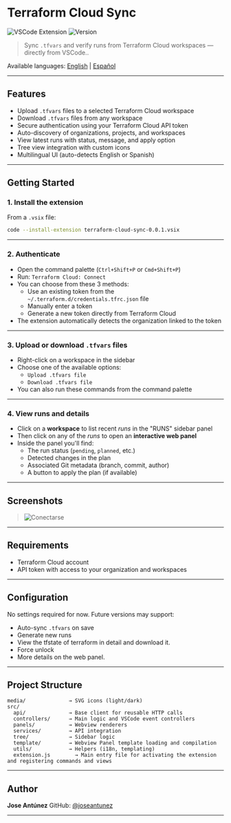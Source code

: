 # Terraform Cloud Sync

![VSCode Extension](https://img.shields.io/badge/vscode-extension-blue?logo=visualstudiocode)
![Version](https://img.shields.io/badge/version-1.0.0-blue)

> Sync `.tfvars` and verify runs from Terraform Cloud workspaces — directly from VSCode..

Available languages: [English](README.md) | [Español](README.es.md)

---

## Features

- Upload `.tfvars` files to a selected Terraform Cloud workspace
- Download `.tfvars` files from any workspace
- Secure authentication using your Terraform Cloud API token
- Auto-discovery of organizations, projects, and workspaces
- View latest runs with status, message, and apply option
- Tree view integration with custom icons
- Multilingual UI (auto-detects English or Spanish)

---

## Getting Started

### 1. Install the extension

From a `.vsix` file:

```bash
code --install-extension terraform-cloud-sync-0.0.1.vsix

```

---

### 2. Authenticate

- Open the command palette (`Ctrl+Shift+P` or `Cmd+Shift+P`)
- Run: `Terraform Cloud: Connect`
- You can choose from these 3 methods:
  - Use an existing token from the `~/.terraform.d/credentials.tfrc.json` file
  - Manually enter a token
  - Generate a new token directly from Terraform Cloud
- The extension automatically detects the organization linked to the token

---

### 3. Upload or download `.tfvars` files

- Right-click on a workspace in the sidebar
- Choose one of the available options:
  - `Upload .tfvars file`
  - `Download .tfvars file`
- You can also run these commands from the command palette

---

### 4. View runs and details

- Click on a **workspace** to list recent _runs_ in the "RUNS" sidebar panel
- Then click on any of the _runs_ to open an **interactive web panel**
- Inside the panel you'll find:
  - The run status (`pending`, `planned`, etc.)
  - Detected changes in the plan
  - Associated Git metadata (branch, commit, author)
  - A button to apply the plan (if available)

---

## Screenshots

> ![Conectarse](https://private-user-images.githubusercontent.com/108241395/447305361-adb6c566-5bde-4f5a-a49e-9cb2b4772024.png?jwt=eyJhbGciOiJIUzI1NiIsInR5cCI6IkpXVCJ9.eyJpc3MiOiJnaXRodWIuY29tIiwiYXVkIjoicmF3LmdpdGh1YnVzZXJjb250ZW50LmNvbSIsImtleSI6ImtleTUiLCJleHAiOjE3NDgxNTA5MDAsIm5iZiI6MTc0ODE1MDYwMCwicGF0aCI6Ii8xMDgyNDEzOTUvNDQ3MzA1MzYxLWFkYjZjNTY2LTViZGUtNGY1YS1hNDllLTljYjJiNDc3MjAyNC5wbmc_WC1BbXotQWxnb3JpdGhtPUFXUzQtSE1BQy1TSEEyNTYmWC1BbXotQ3JlZGVudGlhbD1BS0lBVkNPRFlMU0E1M1BRSzRaQSUyRjIwMjUwNTI1JTJGdXMtZWFzdC0xJTJGczMlMkZhd3M0X3JlcXVlc3QmWC1BbXotRGF0ZT0yMDI1MDUyNVQwNTIzMjBaJlgtQW16LUV4cGlyZXM9MzAwJlgtQW16LVNpZ25hdHVyZT0wNDZmMmY2MDY2NmZjZDkzYzAzMGJmZGM1MzY4MmJkOTFjMGJiNGI5MTA2OTk3MzQwNzU2MDgyYTM5YmM0MGI5JlgtQW16LVNpZ25lZEhlYWRlcnM9aG9zdCJ9.PMZ1gNJHIiBBYCNC2s993nntPUW59zvBLZoo66recpY)

---

## Requirements

- Terraform Cloud account
- API token with access to your organization and workspaces

---

## Configuration

No settings required for now. Future versions may support:

- Auto-sync `.tfvars` on save
- Generate new runs
- View the tfstate of terraform in detail and download it.
- Force unlock
- More details on the web panel.

---

## Project Structure

```
media/              → SVG icons (light/dark)
src/
  api/              → Base client for reusable HTTP calls
  controllers/      → Main logic and VSCode event controllers
  panels/           → Webview renderers
  services/         → API integration
  tree/             → Sidebar logic
  template/         → Webview Panel template loading and compilation
  utils/            → Helpers (i18n, templating)
  extension.js        → Main entry file for activating the extension and registering commands and views
```

---

## Author

**Jose Antúnez**
GitHub: [@joseantunez](https://github.com/blca88)

---
